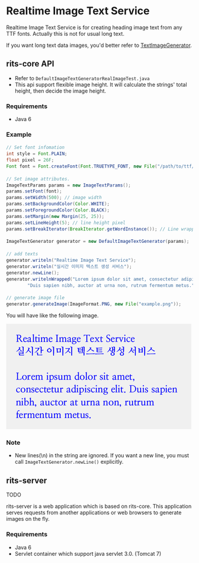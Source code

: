 # Realtime Image Text Service

Realtime Image Text Service is for creating heading image text from any TTF fonts.
Actually this is not for usual long text.

If you want long text data images, you'd better refer to [TextImageGenerator](https://github.com/jcraane/textimagegenerator).

## rits-core API
* Refer to `DefaultImageTextGeneratorRealImageTest.java`
* This api support flexible image height. It will calculate the strings' total height, then decide the image height.

### Requirements
* Java 6

### Example

```java
// Set font infomation
int style = Font.PLAIN;
float pixel = 26F;
Font font = Font.createFont(Font.TRUETYPE_FONT, new File("/path/to/ttf/font/yourfont.ttf")).deriveFont(style, pixel);

// Set image attributes.
ImageTextParams params = new ImageTextParams();
params.setFont(font);
params.setWidth(500); // image width
params.setBackgroundColor(Color.WHITE);
params.setForegroundColor(Color.BLACK);
params.setMargin(new Margin(25, 25));
params.setLineHeight(5); // line height pixel
params.setBreakIterator(BreakIterator.getWordInstance()); // Line wrapping rule.

ImageTextGenerator generator = new DefaultImageTextGenerator(params);

// add texts
generator.writeln("Realtime Image Text Service");
generator.writeln("실시간 이미지 텍스트 생성 서비스");
generator.newLine();
generator.writelnWrapped("Lorem ipsum dolor sit amet, consectetur adipiscing elit. " +
        "Duis sapien nibh, auctor at urna non, rutrum fermentum metus.");

// generate image file
generator.generateImage(ImageFormat.PNG, new File("example.png"));
```

You will have like the following image.

![generated image](https://raw.githubusercontent.com/kwon37xi/rits/master/example.png "generated lorem ipsum image")

### Note
* New lines(\n) in the string are ignored. If you want a new line, you must call `ImageTextGenerator.newLine()` explicitly.

## rits-server
TODO

rits-server is a web application which is based on rits-core.
This application serves requests from another applications or web browsers to generate images on the fly.

### Requirements
* Java 6
* Servlet container which support java servlet 3.0. (Tomcat 7)

